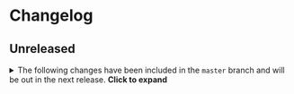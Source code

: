# Changelog

## Unreleased

<details>
    <summary>The following changes have been included in the <code>master</code> branch and will be out in the next release. <b>Click to expand</b></summary>
    - Fix suggestions for nested fields [#1](https://github.com/appbaseio/reactivecore/pull/5)


</details>
